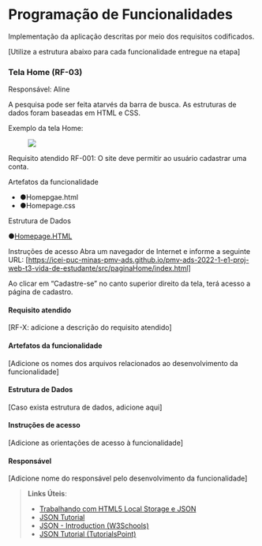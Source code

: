 # Programação de Funcionalidades

Implementação da aplicação descritas por meio dos requisitos codificados. 

[Utilize a estrutura abaixo para cada funcionalidade entregue na etapa]

### Tela Home (RF-03)

Responsável: Aline

A pesquisa pode ser feita atarvés da barra de busca. As estruturas de dados foram baseadas em HTML e CSS. 

Exemplo da tela Home:

<figure>
  <img src=hompege.png>
</figure>

Requisito atendido
RF-001: O site deve permitir ao usuário cadastrar uma conta.

Artefatos da funcionalidade
<ul>
<li>●Homepgae.html
<li>●Homepage.css
</ul>

Estrutura de Dados

●[Homepage.HTML](https://github.com/ICEI-PUC-Minas-PMV-ADS/pmv-ads-2024-1-e1-proj-web-t09-pmv-ads-2024-1-e1-projservicein/blob/0fa324bf377bbc7987d71acff8d90533630f4c1f/codigo-fonte/Homepage/Homepage.HTML)

Instruções de acesso
Abra um navegador de Internet e informe a seguinte URL: [https://icei-puc-minas-pmv-ads.github.io/pmv-ads-2022-1-e1-proj-web-t3-vida-de-estudante/src/paginaHome/index.html]

Ao clicar em “Cadastre-se” no canto superior direito da tela, terá acesso a página de cadastro.


#### Requisito atendido

[RF-X: adicione a descrição do requisito atendido]


#### Artefatos da funcionalidade

[Adicione os nomes dos arquivos relacionados ao desenvolvimento da funcionalidade]


#### Estrutura de Dados

[Caso exista estrutura de dados, adicione aqui]


#### Instruções de acesso

[Adicione as orientações de acesso à funcionalidade]


#### Responsável

[Adicione nome do responsável pelo desenvolvimento da funcionalidade]




> **Links Úteis**:
> - [Trabalhando com HTML5 Local Storage e JSON](https://www.devmedia.com.br/trabalhando-com-html5-local-storage-e-json/29045)
> - [JSON Tutorial](https://www.w3resource.com/JSON)
> - [JSON - Introduction (W3Schools)](https://www.w3schools.com/js/js_json_intro.asp)
> - [JSON Tutorial (TutorialsPoint)](https://www.tutorialspoint.com/json/index.htm)

